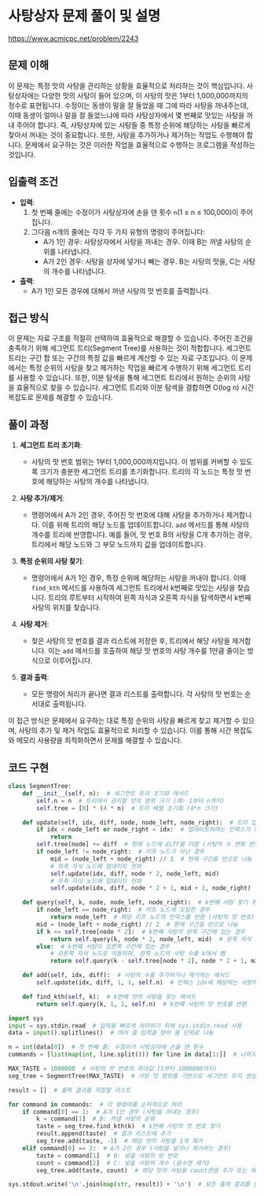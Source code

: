# 사탕상자 문제 풀이 및 설명

https://www.acmicpc.net/problem/2243

## 문제 이해

이 문제는 특정 맛의 사탕을 관리하는 상황을 효율적으로 처리하는 것이 핵심입니다. 사탕상자에는 다양한 맛의 사탕이 들어 있으며, 이 사탕의 맛은 1부터 1,000,000까지의 정수로 표현됩니다. 수정이는 동생이 말을 잘 들었을 때 그에 따라 사탕을 꺼내주는데, 이때 동생이 얼마나 말을 잘 들었느냐에 따라 사탕상자에서 몇 번째로 맛있는 사탕을 꺼내 주어야 합니다. 즉, 사탕상자에 있는 사탕들 중 특정 순위에 해당하는 사탕을 빠르게 찾아서 꺼내는 것이 중요합니다. 또한, 사탕을 추가하거나 제거하는 작업도 수행해야 합니다. 문제에서 요구하는 것은 이러한 작업을 효율적으로 수행하는 프로그램을 작성하는 것입니다.

## 입출력 조건

- **입력**:
  1. 첫 번째 줄에는 수정이가 사탕상자에 손을 댄 횟수 `n`(1 ≤ n ≤ 100,000)이 주어집니다.
  2. 그다음 n개의 줄에는 각각 두 가지 유형의 명령이 주어집니다:
     - A가 1인 경우: 사탕상자에서 사탕을 꺼내는 경우. 이때 B는 꺼낼 사탕의 순위를 나타냅니다.
     - A가 2인 경우: 사탕을 상자에 넣거나 빼는 경우. B는 사탕의 맛을, C는 사탕의 개수를 나타냅니다.
- **출력**:
  - A가 1인 모든 경우에 대해서 꺼낸 사탕의 맛 번호를 출력합니다.

## 접근 방식

이 문제는 자료 구조를 적절히 선택하여 효율적으로 해결할 수 있습니다. 주어진 조건을 충족하기 위해 세그먼트 트리(Segment Tree)를 사용하는 것이 적합합니다. 세그먼트 트리는 구간 합 또는 구간의 특정 값을 빠르게 계산할 수 있는 자료 구조입니다. 이 문제에서는 특정 순위의 사탕을 찾고 제거하는 작업을 빠르게 수행하기 위해 세그먼트 트리를 사용할 수 있습니다. 또한, 이분 탐색을 통해 세그먼트 트리에서 원하는 순위의 사탕을 효율적으로 찾을 수 있습니다. 세그먼트 트리와 이분 탐색을 결합하면 O(log n) 시간 복잡도로 문제를 해결할 수 있습니다.

## 풀이 과정

1. **세그먼트 트리 초기화**:

   - 사탕의 맛 번호 범위는 1부터 1,000,000까지입니다. 이 범위를 커버할 수 있도록 크기가 충분한 세그먼트 트리를 초기화합니다. 트리의 각 노드는 특정 맛 번호에 해당하는 사탕의 개수를 나타냅니다.

2. **사탕 추가/제거**:

   - 명령어에서 A가 2인 경우, 주어진 맛 번호에 대해 사탕을 추가하거나 제거합니다. 이를 위해 트리의 해당 노드를 업데이트합니다. `add` 메서드를 통해 사탕의 개수를 트리에 반영합니다. 예를 들어, 맛 번호 B의 사탕을 C개 추가하는 경우, 트리에서 해당 노드와 그 부모 노드까지 값을 업데이트합니다.

3. **특정 순위의 사탕 찾기**:

   - 명령어에서 A가 1인 경우, 특정 순위에 해당하는 사탕을 꺼내야 합니다. 이때 `find_kth` 메서드를 사용하여 세그먼트 트리에서 k번째로 맛있는 사탕을 찾습니다. 트리의 루트부터 시작하여 왼쪽 자식과 오른쪽 자식을 탐색하면서 k번째 사탕의 위치를 찾습니다.

4. **사탕 제거**:

   - 찾은 사탕의 맛 번호를 결과 리스트에 저장한 후, 트리에서 해당 사탕을 제거합니다. 이는 `add` 메서드를 호출하여 해당 맛 번호의 사탕 개수를 1만큼 줄이는 방식으로 이루어집니다.

5. **결과 출력**:
   - 모든 명령어 처리가 끝나면 결과 리스트를 출력합니다. 각 사탕의 맛 번호는 순서대로 출력됩니다.

이 접근 방식은 문제에서 요구하는 대로 특정 순위의 사탕을 빠르게 찾고 제거할 수 있으며, 사탕의 추가 및 제거 작업도 효율적으로 처리할 수 있습니다. 이를 통해 시간 복잡도와 메모리 사용량을 최적화하면서 문제를 해결할 수 있습니다.

## 코드 구현

```python
class SegmentTree:
    def __init__(self, n):  # 세그먼트 트리 초기화 메서드
        self.n = n  # 트리에서 관리할 맛의 범위 크기 (예: 1부터 n까지)
        self.tree = [0] * (4 * n)  # 트리 배열 초기화 (4*n 크기)

    def update(self, idx, diff, node, node_left, node_right):  # 트리 업데이트 메서드
        if idx < node_left or node_right < idx:  # 업데이트하려는 인덱스가 현재 노드의 범위 밖이면 종료
            return
        self.tree[node] += diff  # 현재 노드에 diff를 더함 (사탕의 수 변화 반영)
        if node_left != node_right:  # 리프 노드가 아닌 경우
            mid = (node_left + node_right) // 2  # 현재 구간을 반으로 나눔
            # 좌측 자식 노드에 업데이트 전파
            self.update(idx, diff, node * 2, node_left, mid)
            # 우측 자식 노드에 업데이트 전파
            self.update(idx, diff, node * 2 + 1, mid + 1, node_right)

    def query(self, k, node, node_left, node_right):  # k번째 사탕 찾기 위한 쿼리 메서드
        if node_left == node_right:  # 리프 노드에 도달한 경우
            return node_left  # 해당 리프 노드의 인덱스를 반환 (사탕의 맛 번호)
        mid = (node_left + node_right) // 2  # 현재 구간을 반으로 나눔
        if k <= self.tree[node * 2]:  # k번째 사탕이 왼쪽 구간에 있는 경우
            return self.query(k, node * 2, node_left, mid)  # 왼쪽 자식 노드로 이동하여 계속 탐색
        else:  # k번째 사탕이 오른쪽 구간에 있는 경우
            # 오른쪽 자식 노드로 이동하며, 왼쪽 노드의 사탕 수를 k에서 뺌
            return self.query(k - self.tree[node * 2], node * 2 + 1, mid + 1, node_right)

    def add(self, idx, diff):  # 사탕의 수를 추가하거나 제거하는 메서드
        self.update(idx, diff, 1, 1, self.n)  # 인덱스 idx에 해당하는 사탕의 변화를 트리에 반영

    def find_kth(self, k):  # k번째 맛의 사탕을 찾는 메서드
        return self.query(k, 1, 1, self.n)  # k번째 사탕의 맛 번호를 반환

import sys
input = sys.stdin.read  # 입력을 빠르게 처리하기 위해 sys.stdin.read 사용
data = input().splitlines()  # 여러 줄 입력을 받아 줄 단위로 나눔

n = int(data[0])  # 첫 번째 줄: 수정이가 사탕상자에 손을 댄 횟수
commands = [list(map(int, line.split())) for line in data[1:]]  # 나머지 줄: 명령어 리스트로 변환

MAX_TASTE = 1000000  # 사탕의 맛 번호의 최대값 (1부터 1000000까지)
seg_tree = SegmentTree(MAX_TASTE)  # 사탕 맛 범위를 기반으로 세그먼트 트리 생성

result = []  # 출력 결과를 저장할 리스트

for command in commands:  # 각 명령어를 순차적으로 처리
    if command[0] == 1:  # A가 1인 경우 (사탕을 꺼내는 경우)
        k = command[1]  # B: 꺼낼 사탕의 순위
        taste = seg_tree.find_kth(k)  # k번째 사탕의 맛 번호 찾기
        result.append(taste)  # 결과 리스트에 추가
        seg_tree.add(taste, -1)  # 해당 맛의 사탕을 1개 제거
    elif command[0] == 2:  # A가 2인 경우 (사탕을 넣거나 제거하는 경우)
        taste = command[1]  # B: 넣을 사탕의 맛 번호
        count = command[2]  # C: 넣을 사탕의 개수 (음수면 제거)
        seg_tree.add(taste, count)  # 해당 맛의 사탕을 count만큼 추가 또는 제거

sys.stdout.write('\n'.join(map(str, result)) + '\n')  # 모든 출력 결과를 한 번에 출력
```
